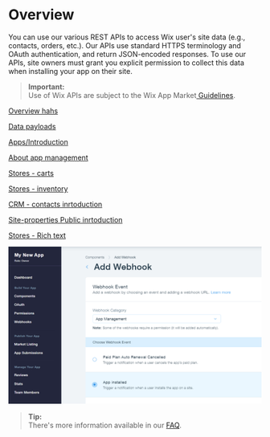 # Overview

You can use our various REST APIs to access Wix user's site data (e.g., contacts, orders, etc.). Our APIs use standard HTTPS terminology and OAuth authentication, and return JSON-encoded responses.
To use our APIs, site owners must grant you explicit permission to collect this data when installing your app on their site.

  <blockquote class='important'><p>
  <strong>Important:</strong><br/>
Use of Wix APIs are subject to the Wix App Market<a target="_blank" href="https://devforum.wix.com/en/article/app-market-guidelines"> Guidelines</a>.
</p>
</blockquote>

[Overview hahs](#Overview)

[Data payloads](Data%20Payloads.md)

[Apps/Introduction](../all/guides/apps/Introduction.md)

[About app management](../app-management/guides/About%20App%20Management.md)

[Stores - carts](../wix-stores/guides/carts/Introduction.md)

[Stores - inventory](../all/guides/stores-inventory/Introduction.md)

[CRM - contacts inrtoduction](../all/guides/contacts/Introduction.md)

[Site-properties Public inrtoduction](../all/guides/site-properties/Public%20Introduction.md)

[Stores - Rich text](../wix-stores/guides/Rich%20Text.md)

![oauth flow diagram](../media/add-webhook-2.png)


<blockquote class='tip'><p>
  <strong>Tip:</strong><br/>
There's more information available in our <a target="_blank" href="https://devforum.wix.com/en/article/api-faq">FAQ</a>.
</p>
</blockquote>
